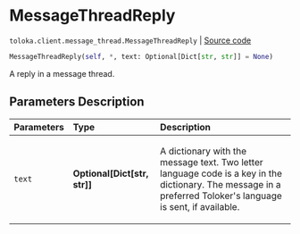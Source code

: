 # MessageThreadReply
`toloka.client.message_thread.MessageThreadReply` | [Source code](https://github.com/Toloka/toloka-kit/blob/v1.2.0/src/client/message_thread.py#L152)

```python
MessageThreadReply(self, *, text: Optional[Dict[str, str]] = None)
```

A reply in a message thread.

## Parameters Description

| Parameters | Type | Description |
| :----------| :----| :-----------|
`text`|**Optional\[Dict\[str, str\]\]**|<p>A dictionary with the message text. Two letter language code is a key in the dictionary. The message in a preferred Toloker&#x27;s language is sent, if available.</p>
